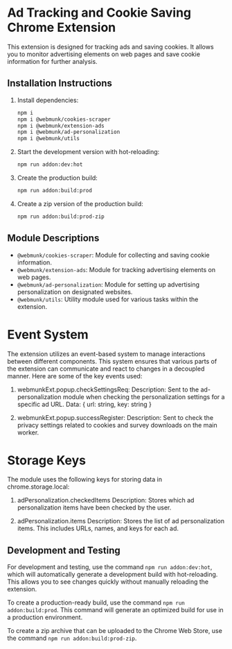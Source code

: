 # Ad Tracking and Cookie Saving Chrome Extension

This extension is designed for tracking ads and saving cookies. It allows you to monitor advertising elements on web pages and save cookie information for further analysis.

## Installation Instructions

1. Install dependencies:
    ```sh
    npm i
    npm i @webmunk/cookies-scraper
    npm i @webmunk/extension-ads
    npm i @webmunk/ad-personalization
    npm i @webmunk/utils
    ```

2. Start the development version with hot-reloading:
    ```sh
    npm run addon:dev:hot
    ```

3. Create the production build:
    ```sh
    npm run addon:build:prod
    ```

4. Create a zip version of the production build:
    ```sh
    npm run addon:build:prod-zip
    ```

## Module Descriptions

- `@webmunk/cookies-scraper`: Module for collecting and saving cookie information.
- `@webmunk/extension-ads`: Module for tracking advertising elements on web pages.
- `@webmunk/ad-personalization`: Module for setting up advertising personalization on designated websites.
- `@webmunk/utils`: Utility module used for various tasks within the extension.

# Event System
The extension utilizes an event-based system to manage interactions between different components. This system ensures that various parts of the extension can communicate and react to changes in a decoupled manner. Here are some of the key events used:

1. webmunkExt.popup.checkSettingsReq:
Description: Sent to the ad-personalization module when checking the personalization settings for a specific ad URL.
  Data: { url: string, key: string }

2. webmunkExt.popup.successRegister:
Description: Sent to check the privacy settings related to cookies and survey downloads on the main worker.

# Storage Keys
The module uses the following keys for storing data in chrome.storage.local:
1. adPersonalization.checkedItems
Description: Stores which ad personalization items have been checked by the user.

2. adPersonalization.items
Description: Stores the list of ad personalization items. This includes URLs, names, and keys for each ad.

## Development and Testing

For development and testing, use the command `npm run addon:dev:hot`, which will automatically generate a development build with hot-reloading. This allows you to see changes quickly without manually reloading the extension.

To create a production-ready build, use the command `npm run addon:build:prod`. This command will generate an optimized build for use in a production environment.

To create a zip archive that can be uploaded to the Chrome Web Store, use the command `npm run addon:build:prod-zip`.